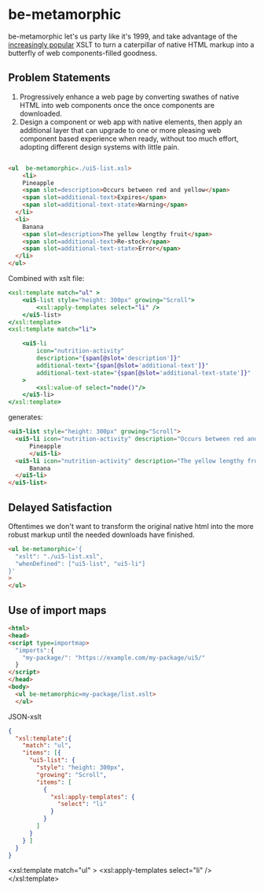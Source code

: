 # be-metamorphic 

be-metamorphic let's us party like it's 1999, and take advantage of the [increasingly popular](https://www.chromestatus.com/metrics/feature/timeline/popularity/79) XSLT to turn a caterpillar of native HTML markup into a butterfly of web components-filled goodness.

## Problem Statements

1.  Progressively enhance a web page by converting swathes of native HTML into web components once the once components are downloaded.
2.  Design a component or web app with native elements, then apply an additional layer that can upgrade to one or more pleasing web component based experience when ready, without too much effort, adopting different design systems with little pain.

```html

<ul  be-metamorphic=./ui5-list.xsl>
	<li>
    Pineapple
    <span slot=description>Occurs between red and yellow</span>
    <span slot=additional-text>Expires</span>
    <span slot=additional-text-state>Warning</span>
  </li>
  <li>
    Banana
    <span slot=description>The yellow lengthy fruit</span>
    <span slot=additional-text>Re-stock</span>
    <span slot=additional-text-state>Error</span>   
  </li>
</ul>

```

Combined with xslt file:

```xslt
<xsl:template match="ul" >
    <ui5-list style="height: 300px" growing="Scroll">
        <xsl:apply-templates select="li" />
    </ui5-list>
</xsl:template>
<xsl:template match="li">

    <ui5-li 
        icon="nutrition-activity" 
        description="{span[@slot='description']}" 
        additional-text="{span[@slot='additional-text']}"
        additional-text-state="{span[@slot='additional-text-state']}"
    >
        <xsl:value-of select="node()"/>
    </ui5-li>
</xsl:template>
```

generates:

```html
<ui5-list style="height: 300px" growing="Scroll">
  <ui5-li icon="nutrition-activity" description="Occurs between red and yellow" additional-text="Expires" additional-text-state="Warning">
      Pineapple
      </ui5-li>
  <ui5-li icon="nutrition-activity" description="The yellow lengthy fruit" additional-text="Re-stock" additional-text-state="Error">
      Banana
  </ui5-li>
</ui5-list>
```

## Delayed Satisfaction

Oftentimes we don't want to transform the original native html into the more robust markup until the needed downloads have finished. 

```html
<ul be-metamorphic='{
  "xslt": "./ui5-list.xsl",
  "whenDefined": ["ui5-list", "ui5-li"]
}'
>
</ul>
```

## Use of import maps

```html
<html>
<head>
<script type=importmap>
  "imports":{
    "my-package/": "https://example.com/my-package/ui5/"
  }
</script>
</head>
<body>
  <ul be-metamorphic=my-package/list.xslt>
  </ul>
```



JSON-xslt

```JSON
{
  "xsl:template":{
    "match": "ul",
    "items": [{
      "ui5-list": {
        "style": "height: 300px",
        "growing": "Scroll",
        "items": [
          {
            "xsl:apply-templates": {
              "select": "li"
            }
          }
        ]
      }
    } ]
  }
}

```
<xsl:template match="ul" >
    <ui5-list style="height: 300px" growing="Scroll">
        <xsl:apply-templates select="li" />
    </ui5-list>
</xsl:template>
